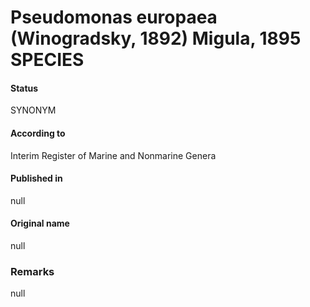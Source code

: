 Pseudomonas europaea (Winogradsky, 1892) Migula, 1895 SPECIES
=======

#### Status
SYNONYM

#### According to
Interim Register of Marine and Nonmarine Genera

#### Published in
null

#### Original name
null

### Remarks
null